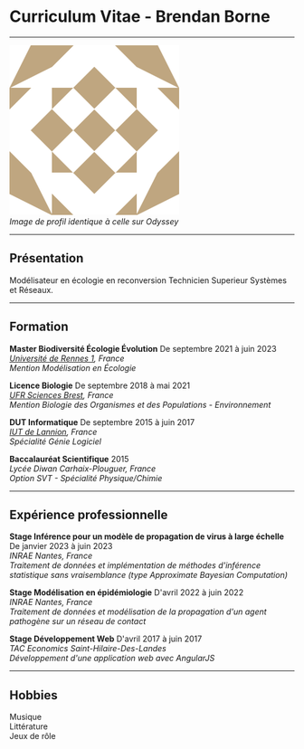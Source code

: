 # Curriculum Vitae - Brendan Borne

---

![Profile Pic](img/profile.png)\
*Image de profil identique à celle sur Odyssey*

---
## Présentation

Modélisateur en écologie en reconversion Technicien Superieur Systèmes et Réseaux. 

---

## Formation

**Master Biodiversité Écologie Évolution** De septembre 2021 à juin 2023 \
*[Université de Rennes 1](https://www.univ-rennes.fr/), France\
Mention Modélisation en Écologie*

**Licence Biologie** De septembre 2018 à mai 2021\
*[UFR Sciences Brest](https://www.univ-brest.fr/faculte-sciences/fr), France\
Mention Biologie des Organismes et des Populations - Environnement*

**DUT Informatique** De septembre 2015 à juin 2017\
*[IUT de Lannion](https://iut-lannion.univ-rennes.fr/), France\
Spécialité Génie Logiciel*

**Baccalauréat Scientifique** 2015\
*Lycée Diwan Carhaix-Plouguer, France\
Option SVT - Spécialité Physique/Chimie*

---

## Expérience professionnelle

**Stage Inférence pour un modèle de propagation de virus à large échelle** De janvier
2023 à juin 2023\
*INRAE Nantes, France\
Traitement de données et implémentation de méthodes d'inférence statistique sans
vraisemblance (type Approximate Bayesian Computation)*

**Stage Modélisation en épidémiologie** D'avril 2022 à juin 2022\
*INRAE Nantes, France\
Traitement de données et modélisation de la propagation d'un agent pathogène sur
un réseau de contact*

**Stage Développement Web** D'avril 2017 à juin 2017\
*TAC Economics Saint-Hilaire-Des-Landes\
Développement d'une application web avec AngularJS*

---

## Hobbies

Musique\
Littérature\
Jeux de rôle
